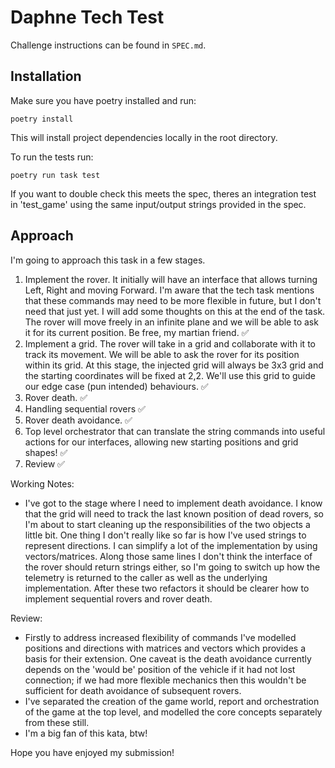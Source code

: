 # Daphne Tech Test

Challenge instructions can be found in `SPEC.md`.

## Installation

Make sure you have poetry installed and run:

`poetry install`

This will install project dependencies locally in the root directory.

To run the tests run:

`poetry run task test`

If you want to double check this meets the spec, theres an integration test in 'test_game' using the same input/output strings provided in the spec.

## Approach

I'm going to approach this task in a few stages.

1. Implement the rover. It initially will have an interface that allows turning Left, Right and moving Forward. I'm aware that the tech task mentions that these commands may need to be more flexible in future, but I don't need that just yet. I will add some thoughts on this at the end of the task. The rover will move freely in an infinite plane and we will be able to ask it for its current position. Be free, my martian friend. ✅
1. Implement a grid. The rover will take in a grid and collaborate with it to track its movement. We will be able to ask the rover for its position within its grid. At this stage, the injected grid will always be 3x3 grid and the starting coordinates will be fixed at 2,2. We'll use this grid to guide our edge case (pun intended) behaviours. ✅
1. Rover death. ✅
1. Handling sequential rovers ✅
1. Rover death avoidance. ✅
1. Top level orchestrator that can translate the string commands into useful actions for our interfaces, allowing new starting positions and grid shapes! ✅
1. Review ✅

Working Notes:
- I've got to the stage where I need to implement death avoidance. I know that the grid will need to track the last known position of dead rovers, so I'm about to start cleaning up the responsibilities of the two objects a little bit. One thing I don't really like so far is how I've used strings to represent directions. I can simplify a lot of the implementation by using vectors/matrices. Along those same lines I don't think the interface of the rover should return strings either, so I'm going to switch up how the telemetry is returned to the caller as well as the underlying implementation. After these two refactors it should be clearer how to implement sequential rovers and rover death.


Review:
- Firstly to address increased flexibility of commands I've modelled positions and directions with matrices and vectors which provides a basis for their extension. One caveat is the death avoidance currently depends on the 'would be' position of the vehicle if it had not lost connection; if we had more flexible mechanics then this wouldn't be sufficient for death avoidance of subsequent rovers.
- I've separated the creation of the game world, report and orchestration of the game at the top level, and modelled the core concepts separately from these still. 
- I'm a big fan of this kata, btw!

Hope you have enjoyed my submission!